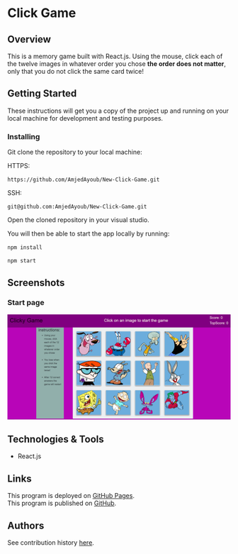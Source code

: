 # Click Game

## Overview

This is a memory game built with React.js. Using the mouse, click each of the twelve images in whatever order you chose **the order does not matter**, only that you do not click the same card twice!

## Getting Started
These instructions will get you a copy of the project up and running on your local machine for development and testing purposes.

### Installing
Git clone the repository to your local machine:

HTTPS:
```
https://github.com/AmjedAyoub/New-Click-Game.git
```
SSH:
```
git@github.com:AmjedAyoub/New-Click-Game.git
```
Open the cloned repository in your visual studio.

You will then be able to start the app locally by running:

```
npm install
```

```
npm start
```

## Screenshots

### Start page
![Image](./images/1.PNG)

## Technologies & Tools
* React.js

## Links
This program is deployed on [GitHub Pages](https://amjedayoub.github.io/New-Clicky-Game/).\
This program is published on [GitHub](https://github.com/AmjedAyoub/New-Clicky-Game).

## Authors
See contribution history [here](https://github.com/AmjedAyoub/Clicky-Game/graphs/contributors).

